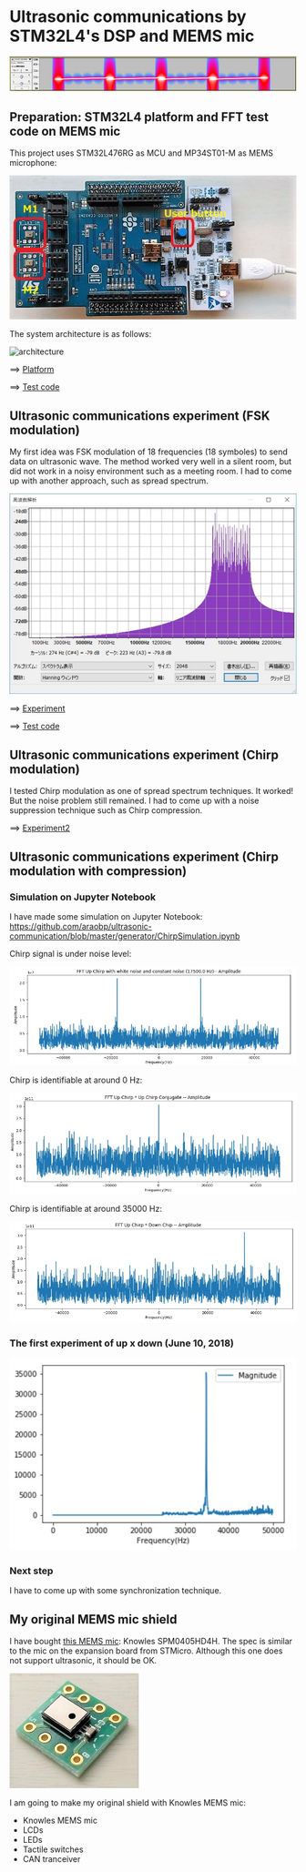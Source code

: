 # Ultrasonic communications by STM32L4's DSP and MEMS mic

![ChirpFrame](./doc/ChirpFrame.jpg)

## Preparation: STM32L4 platform and FFT test code on MEMS mic

This project uses STM32L476RG as MCU and MP34ST01-M as MEMS microphone:

![platform](./doc/MEMSMIC_expansion_board.jpg)

The system architecture is as follows:

![architecture](https://docs.google.com/drawings/d/e/2PACX-1vR1KKp2QeL_SmrnUsTl5zcwddQToPJmnSBHFnxiw78y3_3mjA7EzNl2iNcUA5aOW_jRAQapTNji-eJ7/pub?w=2268&h=567)

==> [Platform](PLATFORM.md)

==> [Test code](./basic)

## Ultrasonic communications experiment (FSK modulation)

My first idea was FSK modulation of 18 frequencies (18 symboles) to send data on ultrasonic wave. The method worked very well in a silent room, but did not work in a noisy environment such as a meeting room. I had to come up with another approach, such as spread spectrum.

![](./doc/18symbols.jpg)

==> [Experiment](EXPERIMENT.md)

==> [Test code](./ultracom)


## Ultrasonic communications experiment (Chirp modulation)

I tested Chirp modulation as one of spread spectrum techniques. It worked! But the noise problem still remained. I had to come up with a noise suppression technique such as Chirp compression.

==> [Experiment2](EXPERIMENT2.md)

## Ultrasonic communications experiment (Chirp modulation with compression)

### Simulation on Jupyter Notebook

I have made some simulation on Jupyter Notebook: https://github.com/araobp/ultrasonic-communication/blob/master/generator/ChirpSimulation.ipynb

Chirp signal is under noise level:

![upchirp_with_noise](./doc/Simulation_upchirp_with_noise.jpg)

Chirp is identifiable at around 0 Hz:

![upchirp_upchirp_conjugate](./doc/Simulation_upchirp_upchirp_conjugate.jpg)

Chirp is identifiable at around 35000 Hz:

![upchirp_downchirp](./doc/Simulation_upchirp_downchirp.jpg)

### The first experiment of up x down (June 10, 2018)

![upchirp_downchirp](./doc/FFT_upXdown.jpg)

### Next step

I have to come up with some synchronization technique.

## My original MEMS mic shield

I have bought [this MEMS mic](http://akizukidenshi.com/catalog/g/gM-05577/): Knowles SPM0405HD4H. The spec is similar to the mic on the expansion board from STMicro. Although this one does not support ultrasonic, it should be OK.

![Knowles](./doc/Knowles.jpg)

I am going to make my original shield with Knowles MEMS mic:

- Knowles MEMS mic
- LCDs
- LEDs
- Tactile switches
- CAN tranceiver
